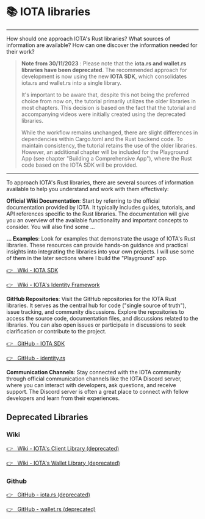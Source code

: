 # 📚 IOTA libraries

---

How should one approach IOTA's Rust libraries? What sources of information are available? How can one discover the information needed for their work?

> **Note from 30/11/2023** : Please note that the **iota.rs and wallet.rs libraries have been deprecated**. The recommended approach for development is now using the new **IOTA SDK**, which consolidates iota.rs and wallet.rs into a single library.
>
> It's important to be aware that, despite this not being the preferred choice from now on, the tutorial primarily utilizes the older libraries in most chapters. This decision is based on the fact that the tutorial and accompanying videos were initially created using the deprecated libraries.
>
> While the workflow remains unchanged, there are slight differences in dependencies within Cargo.toml and the Rust backend code. To maintain consistency, the tutorial retains the use of the older libraries. However, an additional chapter will be included for the Playground App (see chapter "Building a Comprehensive App"), where the Rust code based on the IOTA SDK will be provided.

---

To approach IOTA's Rust libraries, there are several sources of information available to help you understand and work with them effectively:

**Official Wiki Documentation**: Start by referring to the official documentation provided by IOTA. It typically includes guides, tutorials, and API references specific to the Rust libraries. The documentation will give you an overview of the available functionality and important concepts to consider. You will also find some ...

**... Examples**: Look for examples that demonstrate the usage of IOTA's Rust libraries. These resources can provide hands-on guidance and practical insights into integrating the libraries into your own projects. I will use some of them in the later sections where I build the "Playground" app.

<a href="https://wiki.iota.org/iota-sdk/welcome/" target="_blank">👉 &nbsp; Wiki - IOTA SDK</a>

<a href="https://wiki.iota.org/identity.rs/welcome/" target="_blank">👉 &nbsp; Wiki - IOTA's Identity Framework</a>

**GitHub Repositories**: Visit the GitHub repositories for the IOTA Rust libraries. It serves as the central hub for code ("single source of truth"), issue tracking, and community discussions. Explore the repositories to access the source code, documentation files, and discussions related to the libraries. You can also open issues or participate in discussions to seek clarification or contribute to the project.

<a href="https://github.com/iotaledger/iota-sdk" target="_blank">👉 &nbsp; GitHub - IOTA SDK</a>

<a href="https://github.com/iotaledger/identity.rs" target="_blank">👉 &nbsp; GitHub - identity.rs</a>

**Communication Channels**: Stay connected with the IOTA community through official communication channels like the IOTA Discord server, where you can interact with developers, ask questions, and receive support. The Discord server is often a great place to connect with fellow developers and learn from their experiences.

## Deprecated Libraries

### Wiki

<a href="https://wiki.iota.org/shimmer/iota.rs/welcome/" target="_blank">👉 &nbsp; Wiki - IOTA's Client Library (deprecated)</a>

<a href="https://wiki.iota.org/shimmer/wallet.rs/welcome/" target="_blank">👉 &nbsp; Wiki - IOTA's Wallet Library (deprecated)</a>

### Github

<a href="https://github.com/iotaledger/iota.rs" target="_blank">👉 &nbsp; GitHub - iota.rs (deprecated)</a>

<a href="https://github.com/iotaledger/wallet.rs" target="_blank">👉 &nbsp; GitHub - wallet.rs (deprecated)</a>
